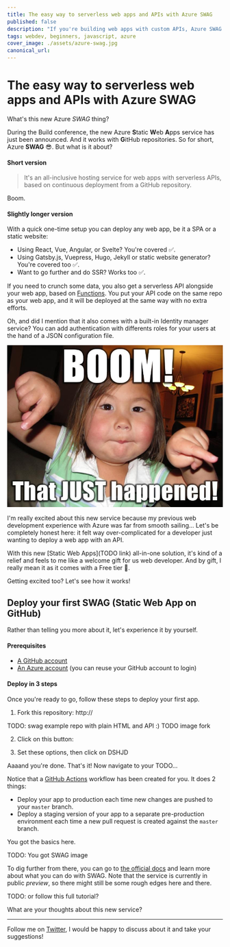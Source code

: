 ```yaml
---
title: The easy way to serverless web apps and APIs with Azure SWAG
published: false
description: "If you're building web apps with custom APIs, Azure SWAG may become your next best friend: streamlined serverless deployment, all from GitHub. With a Free tier. Wanna take a look?"
tags: webdev, beginners, javascript, azure
cover_image: ./assets/azure-swag.jpg
canonical_url:
---
```

# The easy way to serverless web apps and APIs with Azure SWAG

What's this new Azure *SWAG* thing?

During the Build conference, the new Azure **S**tatic **W**eb **A**pps service has just been announced. And it works with **G**itHub repositories. So for short, Azure **SWAG** 😎. But what is it about?

#### Short version

> It's an all-inclusive hosting service for web apps with serverless APIs, based on continuous deployment from a GitHub repository.

Boom.

#### Slightly longer version

With a quick one-time setup you can deploy any web app, be it a SPA or a static website:

- Using React, Vue, Angular, or Svelte? You're covered ✅.
- Using Gatsby.js, Vuepress, Hugo, Jekyll or static website generator? You're covered too ✅.
- Want to go further and do SSR? Works too ✅.

If you need to crunch some data, you also get a serverless API alongside your web app, based on [Functions](https://docs.microsoft.com/fr-fr/azure/azure-functions/functions-overview). You put your API code on the same repo as your web app, and it will be deployed at the same way with no extra efforts.

Oh, and did I mention that it also comes with a built-in Identity manager service? You can add authentication with differents roles for your users at the hand of a JSON configuration file.

![boom meme](./assets/boom.jpg)

I'm really excited about this new service because my previous web development experience with Azure was far from smooth sailing... Let's be completely honest here: it felt way over-complicated for a developer just wanting to deploy a web app with an API.

With this new [Static Web Apps](TODO link) all-in-one solution, it's kind of a relief and feels to me like a welcome gift for us web developer. And by gift, I really mean it as it comes with a Free tier 🎁.

Getting excited too? Let's see how it works!

## Deploy your first SWAG (Static Web App on GitHub)

Rather than telling you more about it, let's experience it by yourself.

#### Prerequisites
- [A GitHub account](https://github.com/join)
- [An Azure account](https://azure.microsoft.com/free/?WT.mc_id=swa_devto-blog-yolasors) (you can reuse your GitHub account to login)

#### Deploy in 3 steps

Once you're ready to go, follow these steps to deploy your first app.

1. Fork this repository: http://

TODO: swag example repo with plain HTML and API :)
TODO image fork

2. Click on this button:


3. Set these options, then click on DSHJD

Aaaand you're done. That's it!
Now navigate to your TODO...

Notice that a [GitHub Actions](https://github.com/features/actions) workflow has been created for you. It does 2 things:

- Deploy your app to production each time new changes are pushed to your `master` branch.
- Deploy a staging version of your app to a separate pre-production environment each time a new pull request is created against the `master` branch.

You got the basics here.


TODO: You got SWAG image


To dig further from there, you can go to [the official docs]() and learn more about what you can do with SWAG.
Note that the service is currently in public *preview*, so there might still be some rough edges here and there.

TODO: or follow this full tutorial?

What are your thoughts about this new service?

---

Follow me on [Twitter](http://twitter.com/sinedied), I would be happy to discuss about it and take your suggestions!

